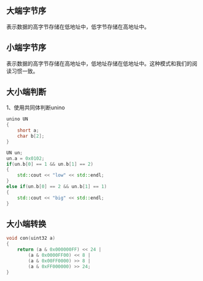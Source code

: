 ## 大端字节序

表示数据的高字节存储在低地址中，低字节存储在高地址中。

## 小端字节序

表示数据的高字节存储在高地址中，低地址存储在低地址中。这种模式和我们的阅读习惯一致。

## 大小端判断

1、使用共同体判断unino

```c++
unino UN
{
	short a;
	char b[2];
}

UN un;
un.a = 0x0102;
if(un.b[0] == 1 && un.b[1] == 2)
{
	std::cout << "low" << std::endl;
}
else if(un.b[0] == 2 && un.b[1] == 1)
{
	std::cout << "big" << std::endl;
}
```

## 大小端转换

```c++
void con(uint32 a)
{
	return (a & 0x000000FF) << 24 |
		(a & 0x0000FF00) << 8 |
		(a & 0x00FF0000) >> 8 |
		(a & 0xFF000000) >> 24;
}
```

